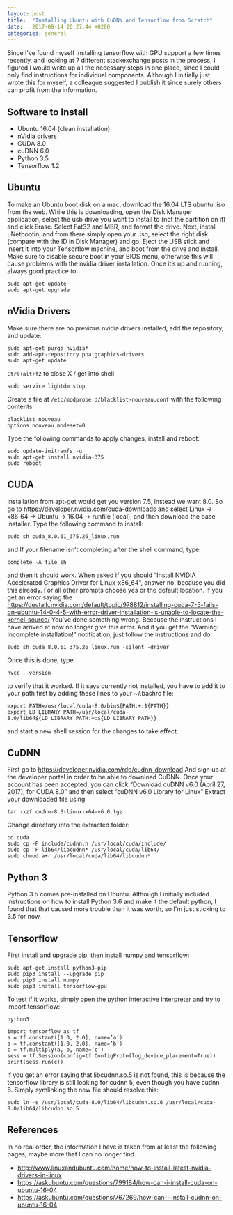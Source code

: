 ```yaml
---
layout: post
title:  "Installing Ubuntu with CuDNN and Tensorflow from Scratch"
date:   2017-08-14 20:27:44 +0200
categories: general
---
```


Since I've found myself installing tensorflow with GPU support a few times recently, and looking at 7 different stackexchange posts in the process,
I figured I would write up all the necessary steps in one place, since I could only find instructions for individual components.
Although I initially just wrote this for myself, a colleague suggested I publish it since surely others can profit from the information.

## Software to Install

* Ubuntu 16.04 (clean installation)
* nVidia drivers
* CUDA 8.0
* cuDNN 6.0
* Python 3.5
* Tensorflow 1.2

## Ubuntu

To make an Ubuntu boot disk on a mac, download the 16.04 LTS ubuntu .iso from the web. While this is downloading, open the Disk Manager application, select the usb drive you want to install to (not the partition on it) and click Erase. Select Fat32 and MBR, and format the drive.
Next, install uNetbootin, and from there simply open your .iso, select the right disk (compare with the ID in Disk Manager) and go.
Eject the USB stick and insert it into your Tensorflow machine, and boot from the drive and install.
Make sure to disable secure boot in your BIOS menu, otherwise this will cause problems with the nvidia driver installation.
Once it’s up and running, always good practice to:
```
sudo apt-get update
sudo apt-get upgrade
```

## nVidia Drivers

Make sure there are no previous nvidia drivers installed, add the repository, and update:
```
sudo apt-get purge nvidia*
sudo add-apt-repository ppa:graphics-drivers
sudo apt-get update
```
`Ctrl+alt+f2` to close X / get into shell
```
sudo service lightdm stop
```
Create a file at `/etc/modprobe.d/blacklist-nouveau.conf` with the following contents:
```
blacklist nouveau
options nouveau modeset=0
```
Type the following commands to apply changes, install and reboot:
```
sudo update-initramfs -u
sudo apt-get install nvidia-375
sudo reboot
```

## CUDA

Installation from apt-get would get you version 7.5, instead we want 8.0. So go to https://developer.nvidia.com/cuda-downloads and select Linux -> x86_64 -> Ubuntu -> 16.04 -> runfile (local), and then download the base installer. Type the following command to install:
```
sudo sh cuda_8.0.61_375.26_linux.run
```
and If your filename isn’t completing after the shell command, type:
```
complete -A file sh
```
and then it should work.
When asked if you should “Install NVIDIA Accelerated Graphics Driver for Linux-x86_64”, answer no, because you did this already. For all other prompts choose yes or the default location.
If you get an error saying the
https://devtalk.nvidia.com/default/topic/978812/installing-cuda-7-5-fails-on-ubuntu-14-0-4-5-with-error-driver-installation-is-unable-to-locate-the-kernel-source/
You’ve done something wrong. Because the instructions I have arrived at now no longer give this error.
And if you get the “Warning: Incomplete installation!” notification, just follow the instructions and do:
```
sudo sh cuda_8.0.61_375.26_linux.run -silent -driver
```
Once this is done, type
```
nvcc --version
```
to verify that it worked. If it says currently not installed, you have to add it to your path first by adding these lines to your ~/.bashrc file:
```
export PATH=/usr/local/cuda-8.0/bin${PATH:+:${PATH}}
export LD_LIBRARY_PATH=/usr/local/cuda-8.0/lib64${LD_LIBRARY_PATH:+:${LD_LIBRARY_PATH}}
```
and start a new shell session for the changes to take effect.

## CuDNN

First go to
https://developer.nvidia.com/rdp/cudnn-download
And sign up at the developer portal in order to be able to download CuDNN. Once your account has been accepted, you can click “Download cuDNN v6.0 (April 27, 2017), for CUDA 8.0” and then select “cuDNN v6.0 Library for Linux”
Extract your downloaded file using
```
tar -xzf cudnn-8.0-linux-x64-v6.0.tgz
```
Change directory into the extracted folder:
```
cd cuda
sudo cp -P include/cudnn.h /usr/local/cuda/include/
sudo cp -P lib64/libcudnn* /usr/local/cuda/lib64/
sudo chmod a+r /usr/local/cuda/lib64/libcudnn*
```


## Python 3

Python 3.5 comes pre-installed on Ubuntu. Although I initially included instructions on how to install Python 3.6 and make
it the default python, I found that that caused more trouble than it was worth, so I'm just sticking to 3.5 for now.

## Tensorflow

First install and upgrade pip, then install numpy and tensorflow:
```
sudo apt-get install python3-pip
sudo pip3 install --upgrade pip
sudo pip3 install numpy
sudo pip3 install tensorflow-gpu
```
To test if it works, simply open the python interactive interpreter and try to import tensorflow:
```
python3
```
```
import tensorflow as tf
a = tf.constant([1.0, 2.0], name=’a’)
b = tf.constant([1.0, 2.0], name=’b’)
c = tf.multiply(a, b, name=’c’)
sess = tf.Session(config=tf.ConfigProto(log_device_placement=True))
print(sess.run(c))
```
if you get an error saying that libcudnn.so.5 is not found, this is because the tensorflow library is still looking for cudnn 5, even though you have cudnn 6. Simply symlinking the new file should resolve this:
```
sudo ln -s /usr/local/cuda-8.0/lib64/libcudnn.so.6 /usr/local/cuda-8.0/lib64/libcudnn.so.5
```

## References

In no real order, the information I have is taken from at least the following pages, maybe more that I can no longer find.

* <http://www.linuxandubuntu.com/home/how-to-install-latest-nvidia-drivers-in-linux>
* <https://askubuntu.com/questions/799184/how-can-i-install-cuda-on-ubuntu-16-04>
* <https://askubuntu.com/questions/767269/how-can-i-install-cudnn-on-ubuntu-16-04>
